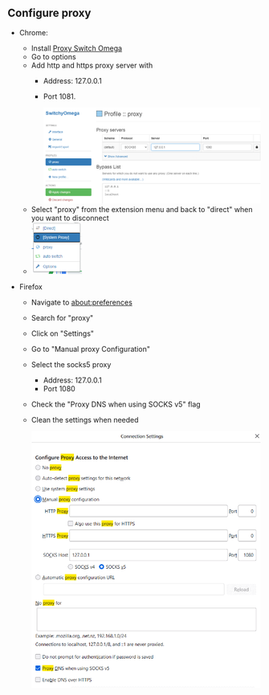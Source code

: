 
## Configure proxy<a id="proxy_01"></a>

* Chrome:
    * Install [Proxy Switch Omega](https://chrome.google.com/webstore/detail/proxy-switchyomega/padekgcemlokbadohgkifijomclgjgif)
    * Go to options
    * Add http and https proxy server with
        * Address: 127.0.0.1
        * Port 1081.
      
          <img alt="Ham Proxyes" src="../images/chrome_proxy.gif" width="500"/>
    * Select "proxy" from the extension menu and back to "direct" when you want to disconnect
    * 
      <img alt="Ham Proxyes" src="../images/chrome_proxy_switch.gif" width="100"/>
     
* Firefox
    * Navigate to [about:preferences](about:preferences)
    * Search for "proxy"
    * Click on "Settings"
    * Go to "Manual proxy Configuration"
    * Select the socks5 proxy
        * Address: 127.0.0.1
        * Port 1080
    * Check the "Proxy DNS when using SOCKS v5" flag
    * Clean the settings when needed
  
      <img alt="Ham Proxyes" src="../images/firefox_proxy.gif" width="500"/>